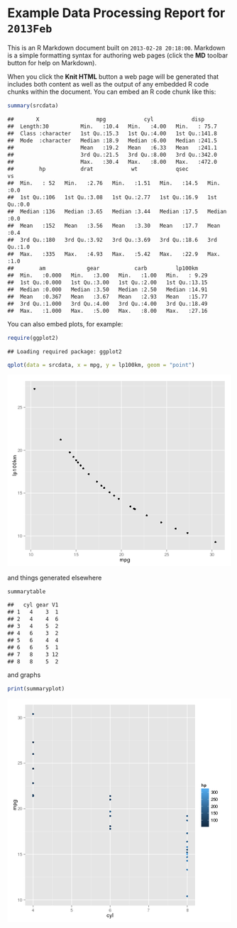 Example Data Processing Report for `2013Feb`
========================================================

This is an R Markdown document built on `2013-02-28 20:18:00`. Markdown is a simple formatting syntax for authoring web pages (click the **MD** toolbar button for help on Markdown).

When you click the **Knit HTML** button a web page will be generated that includes both content as well as the output of any embedded R code chunks within the document. You can embed an R code chunk like this:


```r
summary(srcdata)
```

```
##       X                  mpg            cyl            disp      
##  Length:30          Min.   :10.4   Min.   :4.00   Min.   : 75.7  
##  Class :character   1st Qu.:15.3   1st Qu.:4.00   1st Qu.:141.8  
##  Mode  :character   Median :18.9   Median :6.00   Median :241.5  
##                     Mean   :19.2   Mean   :6.33   Mean   :241.1  
##                     3rd Qu.:21.5   3rd Qu.:8.00   3rd Qu.:342.0  
##                     Max.   :30.4   Max.   :8.00   Max.   :472.0  
##        hp           drat            wt            qsec            vs     
##  Min.   : 52   Min.   :2.76   Min.   :1.51   Min.   :14.5   Min.   :0.0  
##  1st Qu.:106   1st Qu.:3.08   1st Qu.:2.77   1st Qu.:16.9   1st Qu.:0.0  
##  Median :136   Median :3.65   Median :3.44   Median :17.5   Median :0.0  
##  Mean   :152   Mean   :3.56   Mean   :3.30   Mean   :17.7   Mean   :0.4  
##  3rd Qu.:180   3rd Qu.:3.92   3rd Qu.:3.69   3rd Qu.:18.6   3rd Qu.:1.0  
##  Max.   :335   Max.   :4.93   Max.   :5.42   Max.   :22.9   Max.   :1.0  
##        am             gear           carb         lp100km     
##  Min.   :0.000   Min.   :3.00   Min.   :1.00   Min.   : 9.29  
##  1st Qu.:0.000   1st Qu.:3.00   1st Qu.:2.00   1st Qu.:13.15  
##  Median :0.000   Median :3.50   Median :2.50   Median :14.91  
##  Mean   :0.367   Mean   :3.67   Mean   :2.93   Mean   :15.77  
##  3rd Qu.:1.000   3rd Qu.:4.00   3rd Qu.:4.00   3rd Qu.:18.49  
##  Max.   :1.000   Max.   :5.00   Max.   :8.00   Max.   :27.16
```


You can also embed plots, for example:


```r
require(ggplot2)
```

```
## Loading required package: ggplot2
```

```r
qplot(data = srcdata, x = mpg, y = lp100km, geom = "point")
```

![plot of chunk unnamed-chunk-2](figure/unnamed-chunk-2.png) 


and things generated elsewhere


```r
summarytable
```

```
##   cyl gear V1
## 1   4    3  1
## 2   4    4  6
## 3   4    5  2
## 4   6    3  2
## 5   6    4  4
## 6   6    5  1
## 7   8    3 12
## 8   8    5  2
```


and graphs


```r
print(summaryplot)
```

![plot of chunk unnamed-chunk-4](figure/unnamed-chunk-4.png) 

